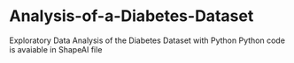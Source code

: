 # Analysis-of-a-Diabetes-Dataset
Exploratory Data Analysis of the Diabetes Dataset with Python
Python code is avaiable in ShapeAI file
